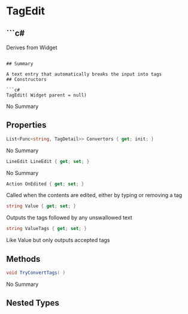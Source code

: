 # TagEdit

## ```c#
Derives from Widget
```

## Summary

A text entry that automatically breaks the input into tags
## Constructors

```c#
TagEdit( Widget parent = null) 
```
No Summary
## Properties

```c#
List<Func<string, TagDetail>> Convertors { get; init; } 
```
No Summary
```c#
LineEdit LineEdit { get; set; } 
```
No Summary
```c#
Action OnEdited { get; set; } 
```
Called when the contents are edited, either by typing or removing a tag
```c#
string Value { get; set; } 
```
Outputs the tags followed by any unswallowed text
```c#
string ValueTags { get; set; } 
```
Like Value but only outputs accepted tags
## Methods

```c#
void TryConvertTags( ) 
```
No Summary
## Nested Types

